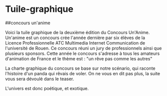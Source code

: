# Tuile-graphique
##concours un'anime

Voici la tuile graphique de la deuxième édition du Concours Un'Anime.
Un'anime est un concours crée l'année dernière par six élèves de la Licence Professionnelle ATC Multimedia Internet Communication de l'université de Rouen. Ce concours réuni un jury de professionnels ainsi que plusieurs sponsors. 
Cette année le concours s'adresse à tous les amateurs d'animation de France et le thème est : "un rêve pas comme les autres" 

La charte graphique du concours se base sur notre scénario, qui raconte l'histoire d'un panda qui rêvais de voler. On ne vous en dit pas plus, la suite vous sera dévoulé dans le teaser.

L'univers est donc poétique, et exotique. 
